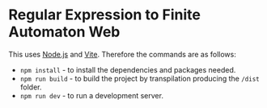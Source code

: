 # Regular Expression to Finite Automaton Web
This uses  [Node.js](https://nodejs.org/) and [Vite](https://vite.dev/). Therefore the commands are as follows:
- `npm install` - to install the dependencies and packages needed.
- `npm run build` - to build the project by transpilation producing the `/dist` folder.
- `npm run dev` - to run a development server.